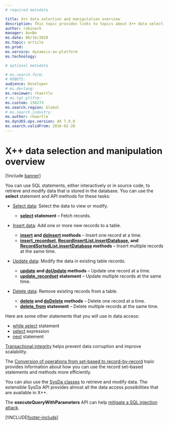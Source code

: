 ```yaml
---
# required metadata

title: X++ data selection and manipulation overview
description: This topic provides links to topics about X++ data selection and manipulation.
author: robinarh
manager: AnnBe
ms.date: 06/16/2020
ms.topic: article
ms.prod:
ms.service: dynamics-ax-platform
ms.technology:

# optional metadata

# ms.search.form:
# ROBOTS:
audience: Developer
# ms.devlang:
ms.reviewer: rhaertle
# ms.tgt_pltfrm:
ms.custom: 150273
ms.search.region: Global
# ms.search.industry:
ms.author: rhaertle
ms.dyn365.ops.version: AX 7.0.0
ms.search.validFrom: 2016-02-28
---
```


# X++ data selection and manipulation overview

[!include [banner](../../includes/banner.md)]

You can use SQL statements, either interactively or in source code, to retrieve and modify data that is stored in the database. You can use the **select** statement and API methods for these tasks:

- [Select data](xpp-select.md): Select the data to view or modify.

    - **[select](xpp-select-statement.md) statement** – Fetch records.

- [Insert data](xpp-insert.md): Add one or more new records to a table.

    - **[insert](xpp-insert.md#insert-method) and [doInsert](xpp-insert.md#do-insert-method) methods** – Insert one record at a time.
    - **[insert\_recordset](xpp-insert.md#insert-recordset-statement), [RecordInsertList.insertDatabase](../system-classes/recordinsertlist-class.md#method-insertdatabase), and [RecordSortedList.insertDatabase](../system-classes/recordsortedlist-class.md#method-insertdatabase) methods** – Insert multiple records at the same time.

- [Update data](xpp-update.md): Modify the data in existing table records.

    - **[update](xpp-update.md#update-method) and [doUpdate](xpp-update.md#do-update-method) methods** – Update one record at a time.
    - **[update\_recordset](xpp-update.md#update-recordset-statement) statement** – Update multiple records at the same time.

- [Delete data](xpp-delete.md): Remove existing records from a table.

    - **[delete](xpp-delete.md#delete-method) and [doDelete](xpp-delete.md#do-delete-method) methods** – Delete one record at a time.
    - **[delete\_from](xpp-delete.md#delete-from-statement) statement** – Delete multiple records at the same time.

Here are some other statements that you will use in data access:

- [while select](xpp-while-select.md) statement
- [select](xpp-select-expression.md) expression
- [next](xpp-select.md) statement

[Transactional integrity](xpp-transaction.md) helps prevent data corruption and improve scalability.

The [Conversion of operations from set-based to record-by-record](xpp-data-perf.md) topic provides information about how you can use the record set–based statements and methods more efficiently.

You can also use the [SysDa classes](../sysda.md) to retrieve and modify data. The extensible SysDa API provides almost all the data access possibilities that are available in X++.

The **executeQueryWithParameters** API can help [mitigate a SQL injection attack](../query-with-parameters.md).


[!INCLUDE[footer-include](../../../../includes/footer-banner.md)]